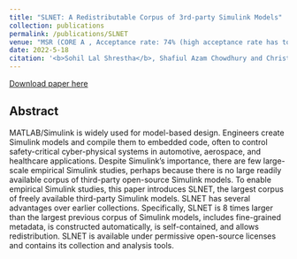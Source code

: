 ```yaml
---
title: "SLNET: A Redistributable Corpus of 3rd-party Simulink Models"
collection: publications
permalink: /publications/SLNET
venue: "MSR (CORE A , Acceptance rate: 74% (high acceptance rate has to do with the high-quality submission to the datashowcase track)) "
date: 2022-5-18
citation: '<b>Sohil Lal Shrestha</b>, Shafiul Azam Chowdhury and Christoph Csallner. "SLNET: A Redistributable Corpus of 3rd-party Simulink Models.  IEEE/ACM 19th International Conference on Mining Software Repositories (MSR). 2022'
---
```

[Download paper here](https://ranger.uta.edu/~csallner/papers/Shrestha22SLNET.pdf) 

## Abstract
MATLAB/Simulink is widely used for model-based design. Engineers create Simulink models and compile them to embedded code, often to control safety-critical cyber-physical systems in automotive, aerospace, and healthcare applications. Despite Simulink’s importance, there are few large-scale empirical Simulink studies, perhaps because there is no large readily available corpus of third-party open-source Simulink models. To enable empirical Simulink studies, this paper introduces SLNET, the largest corpus of freely available third-party Simulink models. SLNET has several advantages over earlier collections. Specifically, SLNET is 8 times larger than the largest previous corpus of Simulink models, includes fine-grained metadata, is constructed automatically, is self-contained, and allows redistribution. SLNET is available under permissive open-source licenses and contains its collection and analysis tools.